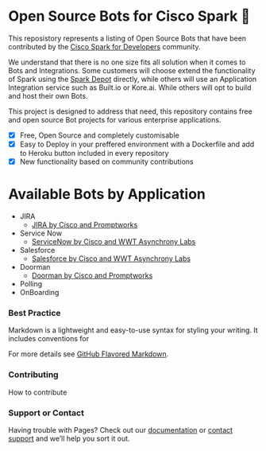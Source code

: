 # Open Source Bots for Cisco Spark 🤖

This reposistory represents a listing of Open Source Bots that have been contributed by the [Cisco Spark for Developers](https://developer.ciscospark.com) community.

We understand that there is no one size fits all solution when it comes to Bots and Integrations. Some customers will choose extend the functionality of Spark using the [Spark Depot](https://depot.ciscospark.com) directly, while others will use an Application Integration service such as Built.io or Kore.ai. While others will opt to build and host their own Bots.

This project is designed to address that need, this repository contains free and open source Bot projects for various enterprise applications.

- [x] Free, Open Source and completely customisable
- [x] Easy to Deploy in your preffered environment with a Dockerfile and add to Heroku button included in every repository
- [x] New functionality based on community contributions

# Available Bots by Application

- JIRA
  - [JIRA by Cisco and Promptworks](https://ciscosparkopensource.github.io/ciscospark-jira/)
- Service Now
  - [ServiceNow by Cisco and WWT Asynchrony Labs](https://github.com/asynchrony-ringo/spark-botkit-servicenow)
- Salesforce
  - [Salesforce by Cisco and WWT Asynchrony Labs](https://github.com/asynchrony-ringo/spark-botkit-salesforce)
- Doorman
  - [Doorman by Cisco and Promptworks](https://github.com/promptworks/ciscospark-doorman)
- Polling
- OnBoarding


### Best Practice

Markdown is a lightweight and easy-to-use syntax for styling your writing. It includes conventions for


For more details see [GitHub Flavored Markdown](https://guides.github.com/features/mastering-markdown/).

### Contributing

How to contribute

### Support or Contact

Having trouble with Pages? Check out our [documentation](https://help.github.com/categories/github-pages-basics/) or [contact support](https://github.com/contact) and we’ll help you sort it out.

